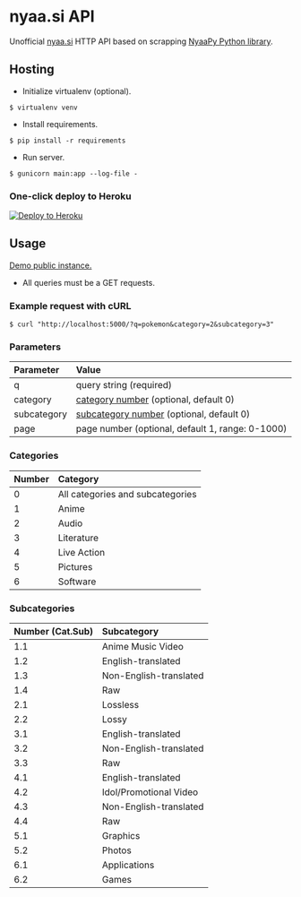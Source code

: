 # nyaa.si API

Unofficial [nyaa.si](https://nyaa.si) HTTP API based on scrapping [NyaaPy Python library](https://github.com/JuanjoSalvador/NyaaPy).

## Hosting

+ Initialize virtualenv (optional).
```
$ virtualenv venv
```
+ Install requirements.
```
$ pip install -r requirements
```
+ Run server.
```
$ gunicorn main:app --log-file -
```

### One-click deploy to Heroku
[![Deploy to Heroku](https://www.herokucdn.com/deploy/button.svg)](https://heroku.com/deploy?template=https://github.com/samedamci/nyaasi-api)

## Usage

[Demo public instance.](https://nyaasi-api.herokuapp.com/)

+ All queries must be a GET requests.

### Example request with cURL
```
$ curl "http://localhost:5000/?q=pokemon&category=2&subcategory=3"
```
### Parameters
Parameter | Value
:-- | :--
q | query string (required)
category | [category number](#categories) (optional, default 0)
subcategory | [subcategory number](#categories) (optional, default 0)
page | page number (optional, default 1, range: 0-1000)

### Categories
Number | Category
:--- | :---
0 | All categories and subcategories
1 | Anime
2 | Audio
3 | Literature
4 | Live Action
5 | Pictures
6 | Software

### Subcategories
Number (Cat.Sub) | Subcategory
:--- | :---
1.1 | Anime Music Video
1.2 | English-translated
1.3 | Non-English-translated
1.4 | Raw
2.1 | Lossless
2.2 | Lossy
3.1 | English-translated
3.2 | Non-English-translated
3.3 | Raw
4.1 | English-translated
4.2 | Idol/Promotional Video
4.3 | Non-English-translated
4.4 | Raw
5.1 | Graphics
5.2 | Photos
6.1 | Applications
6.2 | Games
